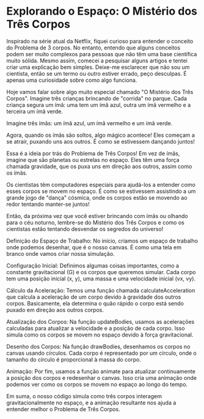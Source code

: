 # Explorando o Espaço: O Mistério dos Três Corpos
<p>
    Inspirado na série atual da Netflix, fiquei curioso para entender o conceito do Problema de 3 corpos. No entanto, entendo que alguns conceitos podem ser muito complexos para pessoas que não têm uma base científica muito sólida. Mesmo assim, comecei a pesquisar alguns artigos e tentei criar uma explicação bem simples. Deixe-me esclarecer que não sou um cientista, então se um termo ou outro estiver errado, peço desculpas. É apenas uma curiosidade sobre como algo funciona.
</p>

<p>
    Hoje vamos falar sobre algo muito especial chamado "O Mistério dos Três Corpos". Imagine três crianças brincando de "corrida" no parque. Cada criança segura um ímã: uma tem um ímã azul, outra um ímã vermelho e a terceira um ímã verde.
</p>

<p>
    Imagine três ímãs: um ímã azul, um ímã vermelho e um ímã verde.
</p>

<p>
Agora, quando os ímãs são soltos, algo mágico acontece! Eles começam a se atrair, puxando uns aos outros. É como se estivessem dançando juntos!
</p>

<p>
Essa é a ideia por trás do Problema de Três Corpos! Em vez de ímãs, imagine que são planetas ou estrelas no espaço. Eles têm uma força chamada gravidade, que os puxa uns em direção aos outros, assim como os ímãs.
</p>

<p>
Os cientistas têm computadores especiais para ajudá-los a entender como esses corpos se movem no espaço. É como se estivessem assistindo a um grande jogo de "dança" cósmica, onde os corpos estão se movendo ao redor tentando manter-se juntos!
</p>

<p>
Então, da próxima vez que você estiver brincando com ímãs ou olhando para o céu noturno, lembre-se do Mistério dos Três Corpos e como os cientistas estão tentando desvendar os segredos do universo!
</p>

<p>
Definição do Espaço de Trabalho: No início, criamos um espaço de trabalho onde podemos desenhar, que é o nosso canvas. É como uma tela em branco onde vamos criar nossa simulação.
</p>
<p>
Configuração Inicial: Definimos algumas coisas importantes, como a constante gravitacional (G) e os corpos que queremos simular. Cada corpo tem uma posição inicial (x, y), uma massa e uma velocidade inicial (vx, vy).
</p>
<p>
Cálculo da Aceleração: Temos uma função chamada calculateAcceleration que calcula a aceleração de um corpo devido à gravidade dos outros corpos. Basicamente, ela determina o quão rápido o corpo está sendo puxado em direção aos outros corpos.
</p>
<p>
Atualização dos Corpos: Na função updateBodies, usamos as acelerações calculadas para atualizar a velocidade e a posição de cada corpo. Isso simula como os corpos se movem no espaço devido à força gravitacional.
</p>
<p>
Desenho dos Corpos: Na função drawBodies, desenhamos os corpos no canvas usando círculos. Cada corpo é representado por um círculo, onde o tamanho do círculo é proporcional à massa do corpo.
</p>
<p>
Animação: Por fim, usamos a função animate para atualizar continuamente a posição dos corpos e redesenhar o canvas. Isso cria uma animação onde podemos ver como os corpos se movem no espaço ao longo do tempo.
</p>
<p>
Em suma, o nosso código simula como três corpos interagem gravitacionalmente no espaço, e a animação resultante nos ajuda a entender melhor o Problema de Três Corpos.
</p>